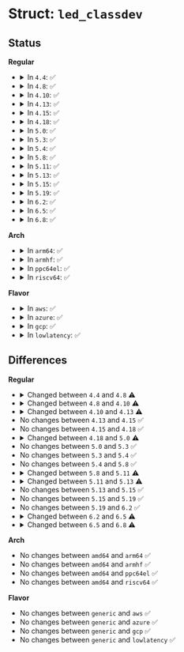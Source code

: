 # Struct: <code>led_classdev</code>

## Status
<b>Regular</b>
<ul>
<li>
<details>
<summary>In <code>4.4</code>: ✅</summary>

```c
struct led_classdev {
    const char *name;
    enum led_brightness brightness;
    enum led_brightness max_brightness;
    int flags;
    void (*brightness_set)(struct led_classdev *, enum led_brightness);
    int (*brightness_set_sync)(struct led_classdev *, enum led_brightness);
    enum led_brightness (*brightness_get)(struct led_classdev *);
    int (*blink_set)(struct led_classdev *, long unsigned int *, long unsigned int *);
    struct device *dev;
    const struct attribute_group **groups;
    struct list_head node;
    const char *default_trigger;
    long unsigned int blink_delay_on;
    long unsigned int blink_delay_off;
    struct timer_list blink_timer;
    int blink_brightness;
    void (*flash_resume)(struct led_classdev *);
    struct work_struct set_brightness_work;
    int delayed_set_value;
    struct rw_semaphore trigger_lock;
    struct led_trigger *trigger;
    struct list_head trig_list;
    void *trigger_data;
    bool activated;
    struct mutex led_access;
};
```
</details>
</li>
<li>
<details>
<summary>In <code>4.8</code>: ✅</summary>

```c
struct led_classdev {
    const char *name;
    enum led_brightness brightness;
    enum led_brightness max_brightness;
    int flags;
    void (*brightness_set)(struct led_classdev *, enum led_brightness);
    int (*brightness_set_blocking)(struct led_classdev *, enum led_brightness);
    enum led_brightness (*brightness_get)(struct led_classdev *);
    int (*blink_set)(struct led_classdev *, long unsigned int *, long unsigned int *);
    struct device *dev;
    const struct attribute_group **groups;
    struct list_head node;
    const char *default_trigger;
    long unsigned int blink_delay_on;
    long unsigned int blink_delay_off;
    struct timer_list blink_timer;
    int blink_brightness;
    void (*flash_resume)(struct led_classdev *);
    struct work_struct set_brightness_work;
    int delayed_set_value;
    struct rw_semaphore trigger_lock;
    struct led_trigger *trigger;
    struct list_head trig_list;
    void *trigger_data;
    bool activated;
    struct mutex led_access;
};
```
</details>
</li>
<li>
<details>
<summary>In <code>4.10</code>: ✅</summary>

```c
struct led_classdev {
    const char *name;
    enum led_brightness brightness;
    enum led_brightness max_brightness;
    int flags;
    long unsigned int work_flags;
    void (*brightness_set)(struct led_classdev *, enum led_brightness);
    int (*brightness_set_blocking)(struct led_classdev *, enum led_brightness);
    enum led_brightness (*brightness_get)(struct led_classdev *);
    int (*blink_set)(struct led_classdev *, long unsigned int *, long unsigned int *);
    struct device *dev;
    const struct attribute_group **groups;
    struct list_head node;
    const char *default_trigger;
    long unsigned int blink_delay_on;
    long unsigned int blink_delay_off;
    struct timer_list blink_timer;
    int blink_brightness;
    int new_blink_brightness;
    void (*flash_resume)(struct led_classdev *);
    struct work_struct set_brightness_work;
    int delayed_set_value;
    struct rw_semaphore trigger_lock;
    struct led_trigger *trigger;
    struct list_head trig_list;
    void *trigger_data;
    bool activated;
    struct mutex led_access;
};
```
</details>
</li>
<li>
<details>
<summary>In <code>4.13</code>: ✅</summary>

```c
struct led_classdev {
    const char *name;
    enum led_brightness brightness;
    enum led_brightness max_brightness;
    int flags;
    long unsigned int work_flags;
    void (*brightness_set)(struct led_classdev *, enum led_brightness);
    int (*brightness_set_blocking)(struct led_classdev *, enum led_brightness);
    enum led_brightness (*brightness_get)(struct led_classdev *);
    int (*blink_set)(struct led_classdev *, long unsigned int *, long unsigned int *);
    struct device *dev;
    const struct attribute_group **groups;
    struct list_head node;
    const char *default_trigger;
    long unsigned int blink_delay_on;
    long unsigned int blink_delay_off;
    struct timer_list blink_timer;
    int blink_brightness;
    int new_blink_brightness;
    void (*flash_resume)(struct led_classdev *);
    struct work_struct set_brightness_work;
    int delayed_set_value;
    struct rw_semaphore trigger_lock;
    struct led_trigger *trigger;
    struct list_head trig_list;
    void *trigger_data;
    bool activated;
    int brightness_hw_changed;
    struct kernfs_node *brightness_hw_changed_kn;
    struct mutex led_access;
};
```
</details>
</li>
<li>
<details>
<summary>In <code>4.15</code>: ✅</summary>

```c
struct led_classdev {
    const char *name;
    enum led_brightness brightness;
    enum led_brightness max_brightness;
    int flags;
    long unsigned int work_flags;
    void (*brightness_set)(struct led_classdev *, enum led_brightness);
    int (*brightness_set_blocking)(struct led_classdev *, enum led_brightness);
    enum led_brightness (*brightness_get)(struct led_classdev *);
    int (*blink_set)(struct led_classdev *, long unsigned int *, long unsigned int *);
    struct device *dev;
    const struct attribute_group **groups;
    struct list_head node;
    const char *default_trigger;
    long unsigned int blink_delay_on;
    long unsigned int blink_delay_off;
    struct timer_list blink_timer;
    int blink_brightness;
    int new_blink_brightness;
    void (*flash_resume)(struct led_classdev *);
    struct work_struct set_brightness_work;
    int delayed_set_value;
    struct rw_semaphore trigger_lock;
    struct led_trigger *trigger;
    struct list_head trig_list;
    void *trigger_data;
    bool activated;
    int brightness_hw_changed;
    struct kernfs_node *brightness_hw_changed_kn;
    struct mutex led_access;
};
```
</details>
</li>
<li>
<details>
<summary>In <code>4.18</code>: ✅</summary>

```c
struct led_classdev {
    const char *name;
    enum led_brightness brightness;
    enum led_brightness max_brightness;
    int flags;
    long unsigned int work_flags;
    void (*brightness_set)(struct led_classdev *, enum led_brightness);
    int (*brightness_set_blocking)(struct led_classdev *, enum led_brightness);
    enum led_brightness (*brightness_get)(struct led_classdev *);
    int (*blink_set)(struct led_classdev *, long unsigned int *, long unsigned int *);
    struct device *dev;
    const struct attribute_group **groups;
    struct list_head node;
    const char *default_trigger;
    long unsigned int blink_delay_on;
    long unsigned int blink_delay_off;
    struct timer_list blink_timer;
    int blink_brightness;
    int new_blink_brightness;
    void (*flash_resume)(struct led_classdev *);
    struct work_struct set_brightness_work;
    int delayed_set_value;
    struct rw_semaphore trigger_lock;
    struct led_trigger *trigger;
    struct list_head trig_list;
    void *trigger_data;
    bool activated;
    int brightness_hw_changed;
    struct kernfs_node *brightness_hw_changed_kn;
    struct mutex led_access;
};
```
</details>
</li>
<li>
<details>
<summary>In <code>5.0</code>: ✅</summary>

```c
struct led_classdev {
    const char *name;
    enum led_brightness brightness;
    enum led_brightness max_brightness;
    int flags;
    long unsigned int work_flags;
    void (*brightness_set)(struct led_classdev *, enum led_brightness);
    int (*brightness_set_blocking)(struct led_classdev *, enum led_brightness);
    enum led_brightness (*brightness_get)(struct led_classdev *);
    int (*blink_set)(struct led_classdev *, long unsigned int *, long unsigned int *);
    int (*pattern_set)(struct led_classdev *, struct led_pattern *, u32, int);
    int (*pattern_clear)(struct led_classdev *);
    struct device *dev;
    const struct attribute_group **groups;
    struct list_head node;
    const char *default_trigger;
    long unsigned int blink_delay_on;
    long unsigned int blink_delay_off;
    struct timer_list blink_timer;
    int blink_brightness;
    int new_blink_brightness;
    void (*flash_resume)(struct led_classdev *);
    struct work_struct set_brightness_work;
    int delayed_set_value;
    struct rw_semaphore trigger_lock;
    struct led_trigger *trigger;
    struct list_head trig_list;
    void *trigger_data;
    bool activated;
    int brightness_hw_changed;
    struct kernfs_node *brightness_hw_changed_kn;
    struct mutex led_access;
};
```
</details>
</li>
<li>
<details>
<summary>In <code>5.3</code>: ✅</summary>

```c
struct led_classdev {
    const char *name;
    enum led_brightness brightness;
    enum led_brightness max_brightness;
    int flags;
    long unsigned int work_flags;
    void (*brightness_set)(struct led_classdev *, enum led_brightness);
    int (*brightness_set_blocking)(struct led_classdev *, enum led_brightness);
    enum led_brightness (*brightness_get)(struct led_classdev *);
    int (*blink_set)(struct led_classdev *, long unsigned int *, long unsigned int *);
    int (*pattern_set)(struct led_classdev *, struct led_pattern *, u32, int);
    int (*pattern_clear)(struct led_classdev *);
    struct device *dev;
    const struct attribute_group **groups;
    struct list_head node;
    const char *default_trigger;
    long unsigned int blink_delay_on;
    long unsigned int blink_delay_off;
    struct timer_list blink_timer;
    int blink_brightness;
    int new_blink_brightness;
    void (*flash_resume)(struct led_classdev *);
    struct work_struct set_brightness_work;
    int delayed_set_value;
    struct rw_semaphore trigger_lock;
    struct led_trigger *trigger;
    struct list_head trig_list;
    void *trigger_data;
    bool activated;
    int brightness_hw_changed;
    struct kernfs_node *brightness_hw_changed_kn;
    struct mutex led_access;
};
```
</details>
</li>
<li>
<details>
<summary>In <code>5.4</code>: ✅</summary>

```c
struct led_classdev {
    const char *name;
    enum led_brightness brightness;
    enum led_brightness max_brightness;
    int flags;
    long unsigned int work_flags;
    void (*brightness_set)(struct led_classdev *, enum led_brightness);
    int (*brightness_set_blocking)(struct led_classdev *, enum led_brightness);
    enum led_brightness (*brightness_get)(struct led_classdev *);
    int (*blink_set)(struct led_classdev *, long unsigned int *, long unsigned int *);
    int (*pattern_set)(struct led_classdev *, struct led_pattern *, u32, int);
    int (*pattern_clear)(struct led_classdev *);
    struct device *dev;
    const struct attribute_group **groups;
    struct list_head node;
    const char *default_trigger;
    long unsigned int blink_delay_on;
    long unsigned int blink_delay_off;
    struct timer_list blink_timer;
    int blink_brightness;
    int new_blink_brightness;
    void (*flash_resume)(struct led_classdev *);
    struct work_struct set_brightness_work;
    int delayed_set_value;
    struct rw_semaphore trigger_lock;
    struct led_trigger *trigger;
    struct list_head trig_list;
    void *trigger_data;
    bool activated;
    int brightness_hw_changed;
    struct kernfs_node *brightness_hw_changed_kn;
    struct mutex led_access;
};
```
</details>
</li>
<li>
<details>
<summary>In <code>5.8</code>: ✅</summary>

```c
struct led_classdev {
    const char *name;
    enum led_brightness brightness;
    enum led_brightness max_brightness;
    int flags;
    long unsigned int work_flags;
    void (*brightness_set)(struct led_classdev *, enum led_brightness);
    int (*brightness_set_blocking)(struct led_classdev *, enum led_brightness);
    enum led_brightness (*brightness_get)(struct led_classdev *);
    int (*blink_set)(struct led_classdev *, long unsigned int *, long unsigned int *);
    int (*pattern_set)(struct led_classdev *, struct led_pattern *, u32, int);
    int (*pattern_clear)(struct led_classdev *);
    struct device *dev;
    const struct attribute_group **groups;
    struct list_head node;
    const char *default_trigger;
    long unsigned int blink_delay_on;
    long unsigned int blink_delay_off;
    struct timer_list blink_timer;
    int blink_brightness;
    int new_blink_brightness;
    void (*flash_resume)(struct led_classdev *);
    struct work_struct set_brightness_work;
    int delayed_set_value;
    struct rw_semaphore trigger_lock;
    struct led_trigger *trigger;
    struct list_head trig_list;
    void *trigger_data;
    bool activated;
    int brightness_hw_changed;
    struct kernfs_node *brightness_hw_changed_kn;
    struct mutex led_access;
};
```
</details>
</li>
<li>
<details>
<summary>In <code>5.11</code>: ✅</summary>

```c
struct led_classdev {
    const char *name;
    enum led_brightness brightness;
    enum led_brightness max_brightness;
    int flags;
    long unsigned int work_flags;
    void (*brightness_set)(struct led_classdev *, enum led_brightness);
    int (*brightness_set_blocking)(struct led_classdev *, enum led_brightness);
    enum led_brightness (*brightness_get)(struct led_classdev *);
    int (*blink_set)(struct led_classdev *, long unsigned int *, long unsigned int *);
    int (*pattern_set)(struct led_classdev *, struct led_pattern *, u32, int);
    int (*pattern_clear)(struct led_classdev *);
    struct device *dev;
    const struct attribute_group **groups;
    struct list_head node;
    const char *default_trigger;
    long unsigned int blink_delay_on;
    long unsigned int blink_delay_off;
    struct timer_list blink_timer;
    int blink_brightness;
    int new_blink_brightness;
    void (*flash_resume)(struct led_classdev *);
    struct work_struct set_brightness_work;
    int delayed_set_value;
    struct rw_semaphore trigger_lock;
    struct led_trigger *trigger;
    struct list_head trig_list;
    void *trigger_data;
    bool activated;
    struct led_hw_trigger_type *trigger_type;
    int brightness_hw_changed;
    struct kernfs_node *brightness_hw_changed_kn;
    struct mutex led_access;
};
```
</details>
</li>
<li>
<details>
<summary>In <code>5.13</code>: ✅</summary>

```c
struct led_classdev {
    const char *name;
    unsigned int brightness;
    unsigned int max_brightness;
    int flags;
    long unsigned int work_flags;
    void (*brightness_set)(struct led_classdev *, enum led_brightness);
    int (*brightness_set_blocking)(struct led_classdev *, enum led_brightness);
    enum led_brightness (*brightness_get)(struct led_classdev *);
    int (*blink_set)(struct led_classdev *, long unsigned int *, long unsigned int *);
    int (*pattern_set)(struct led_classdev *, struct led_pattern *, u32, int);
    int (*pattern_clear)(struct led_classdev *);
    struct device *dev;
    const struct attribute_group **groups;
    struct list_head node;
    const char *default_trigger;
    long unsigned int blink_delay_on;
    long unsigned int blink_delay_off;
    struct timer_list blink_timer;
    int blink_brightness;
    int new_blink_brightness;
    void (*flash_resume)(struct led_classdev *);
    struct work_struct set_brightness_work;
    int delayed_set_value;
    struct rw_semaphore trigger_lock;
    struct led_trigger *trigger;
    struct list_head trig_list;
    void *trigger_data;
    bool activated;
    struct led_hw_trigger_type *trigger_type;
    int brightness_hw_changed;
    struct kernfs_node *brightness_hw_changed_kn;
    struct mutex led_access;
};
```
</details>
</li>
<li>
<details>
<summary>In <code>5.15</code>: ✅</summary>

```c
struct led_classdev {
    const char *name;
    unsigned int brightness;
    unsigned int max_brightness;
    int flags;
    long unsigned int work_flags;
    void (*brightness_set)(struct led_classdev *, enum led_brightness);
    int (*brightness_set_blocking)(struct led_classdev *, enum led_brightness);
    enum led_brightness (*brightness_get)(struct led_classdev *);
    int (*blink_set)(struct led_classdev *, long unsigned int *, long unsigned int *);
    int (*pattern_set)(struct led_classdev *, struct led_pattern *, u32, int);
    int (*pattern_clear)(struct led_classdev *);
    struct device *dev;
    const struct attribute_group **groups;
    struct list_head node;
    const char *default_trigger;
    long unsigned int blink_delay_on;
    long unsigned int blink_delay_off;
    struct timer_list blink_timer;
    int blink_brightness;
    int new_blink_brightness;
    void (*flash_resume)(struct led_classdev *);
    struct work_struct set_brightness_work;
    int delayed_set_value;
    struct rw_semaphore trigger_lock;
    struct led_trigger *trigger;
    struct list_head trig_list;
    void *trigger_data;
    bool activated;
    struct led_hw_trigger_type *trigger_type;
    int brightness_hw_changed;
    struct kernfs_node *brightness_hw_changed_kn;
    struct mutex led_access;
};
```
</details>
</li>
<li>
<details>
<summary>In <code>5.19</code>: ✅</summary>

```c
struct led_classdev {
    const char *name;
    unsigned int brightness;
    unsigned int max_brightness;
    int flags;
    long unsigned int work_flags;
    void (*brightness_set)(struct led_classdev *, enum led_brightness);
    int (*brightness_set_blocking)(struct led_classdev *, enum led_brightness);
    enum led_brightness (*brightness_get)(struct led_classdev *);
    int (*blink_set)(struct led_classdev *, long unsigned int *, long unsigned int *);
    int (*pattern_set)(struct led_classdev *, struct led_pattern *, u32, int);
    int (*pattern_clear)(struct led_classdev *);
    struct device *dev;
    const struct attribute_group **groups;
    struct list_head node;
    const char *default_trigger;
    long unsigned int blink_delay_on;
    long unsigned int blink_delay_off;
    struct timer_list blink_timer;
    int blink_brightness;
    int new_blink_brightness;
    void (*flash_resume)(struct led_classdev *);
    struct work_struct set_brightness_work;
    int delayed_set_value;
    struct rw_semaphore trigger_lock;
    struct led_trigger *trigger;
    struct list_head trig_list;
    void *trigger_data;
    bool activated;
    struct led_hw_trigger_type *trigger_type;
    int brightness_hw_changed;
    struct kernfs_node *brightness_hw_changed_kn;
    struct mutex led_access;
};
```
</details>
</li>
<li>
<details>
<summary>In <code>6.2</code>: ✅</summary>

```c
struct led_classdev {
    const char *name;
    unsigned int brightness;
    unsigned int max_brightness;
    int flags;
    long unsigned int work_flags;
    void (*brightness_set)(struct led_classdev *, enum led_brightness);
    int (*brightness_set_blocking)(struct led_classdev *, enum led_brightness);
    enum led_brightness (*brightness_get)(struct led_classdev *);
    int (*blink_set)(struct led_classdev *, long unsigned int *, long unsigned int *);
    int (*pattern_set)(struct led_classdev *, struct led_pattern *, u32, int);
    int (*pattern_clear)(struct led_classdev *);
    struct device *dev;
    const struct attribute_group **groups;
    struct list_head node;
    const char *default_trigger;
    long unsigned int blink_delay_on;
    long unsigned int blink_delay_off;
    struct timer_list blink_timer;
    int blink_brightness;
    int new_blink_brightness;
    void (*flash_resume)(struct led_classdev *);
    struct work_struct set_brightness_work;
    int delayed_set_value;
    struct rw_semaphore trigger_lock;
    struct led_trigger *trigger;
    struct list_head trig_list;
    void *trigger_data;
    bool activated;
    struct led_hw_trigger_type *trigger_type;
    int brightness_hw_changed;
    struct kernfs_node *brightness_hw_changed_kn;
    struct mutex led_access;
};
```
</details>
</li>
<li>
<details>
<summary>In <code>6.5</code>: ✅</summary>

```c
struct led_classdev {
    const char *name;
    unsigned int brightness;
    unsigned int max_brightness;
    int flags;
    long unsigned int work_flags;
    void (*brightness_set)(struct led_classdev *, enum led_brightness);
    int (*brightness_set_blocking)(struct led_classdev *, enum led_brightness);
    enum led_brightness (*brightness_get)(struct led_classdev *);
    int (*blink_set)(struct led_classdev *, long unsigned int *, long unsigned int *);
    int (*pattern_set)(struct led_classdev *, struct led_pattern *, u32, int);
    int (*pattern_clear)(struct led_classdev *);
    struct device *dev;
    const struct attribute_group **groups;
    struct list_head node;
    const char *default_trigger;
    long unsigned int blink_delay_on;
    long unsigned int blink_delay_off;
    struct timer_list blink_timer;
    int blink_brightness;
    int new_blink_brightness;
    void (*flash_resume)(struct led_classdev *);
    struct work_struct set_brightness_work;
    int delayed_set_value;
    long unsigned int delayed_delay_on;
    long unsigned int delayed_delay_off;
    struct rw_semaphore trigger_lock;
    struct led_trigger *trigger;
    struct list_head trig_list;
    void *trigger_data;
    bool activated;
    struct led_hw_trigger_type *trigger_type;
    const char *hw_control_trigger;
    int (*hw_control_is_supported)(struct led_classdev *, long unsigned int);
    int (*hw_control_set)(struct led_classdev *, long unsigned int);
    int (*hw_control_get)(struct led_classdev *, long unsigned int *);
    struct device * (*hw_control_get_device)(struct led_classdev *);
    int brightness_hw_changed;
    struct kernfs_node *brightness_hw_changed_kn;
    struct mutex led_access;
};
```
</details>
</li>
<li>
<details>
<summary>In <code>6.8</code>: ✅</summary>

```c
struct led_classdev {
    const char *name;
    unsigned int brightness;
    unsigned int max_brightness;
    unsigned int color;
    int flags;
    long unsigned int work_flags;
    void (*brightness_set)(struct led_classdev *, enum led_brightness);
    int (*brightness_set_blocking)(struct led_classdev *, enum led_brightness);
    enum led_brightness (*brightness_get)(struct led_classdev *);
    int (*blink_set)(struct led_classdev *, long unsigned int *, long unsigned int *);
    int (*pattern_set)(struct led_classdev *, struct led_pattern *, u32, int);
    int (*pattern_clear)(struct led_classdev *);
    struct device *dev;
    const struct attribute_group **groups;
    struct list_head node;
    const char *default_trigger;
    long unsigned int blink_delay_on;
    long unsigned int blink_delay_off;
    struct timer_list blink_timer;
    int blink_brightness;
    int new_blink_brightness;
    void (*flash_resume)(struct led_classdev *);
    struct work_struct set_brightness_work;
    int delayed_set_value;
    long unsigned int delayed_delay_on;
    long unsigned int delayed_delay_off;
    struct rw_semaphore trigger_lock;
    struct led_trigger *trigger;
    struct list_head trig_list;
    void *trigger_data;
    bool activated;
    struct led_hw_trigger_type *trigger_type;
    const char *hw_control_trigger;
    int (*hw_control_is_supported)(struct led_classdev *, long unsigned int);
    int (*hw_control_set)(struct led_classdev *, long unsigned int);
    int (*hw_control_get)(struct led_classdev *, long unsigned int *);
    struct device * (*hw_control_get_device)(struct led_classdev *);
    int brightness_hw_changed;
    struct kernfs_node *brightness_hw_changed_kn;
    struct mutex led_access;
};
```
</details>
</li>
</ul>
<b>Arch</b>
<ul>
<li>
<details>
<summary>In <code>arm64</code>: ✅</summary>

```c
struct led_classdev {
    const char *name;
    enum led_brightness brightness;
    enum led_brightness max_brightness;
    int flags;
    long unsigned int work_flags;
    void (*brightness_set)(struct led_classdev *, enum led_brightness);
    int (*brightness_set_blocking)(struct led_classdev *, enum led_brightness);
    enum led_brightness (*brightness_get)(struct led_classdev *);
    int (*blink_set)(struct led_classdev *, long unsigned int *, long unsigned int *);
    int (*pattern_set)(struct led_classdev *, struct led_pattern *, u32, int);
    int (*pattern_clear)(struct led_classdev *);
    struct device *dev;
    const struct attribute_group **groups;
    struct list_head node;
    const char *default_trigger;
    long unsigned int blink_delay_on;
    long unsigned int blink_delay_off;
    struct timer_list blink_timer;
    int blink_brightness;
    int new_blink_brightness;
    void (*flash_resume)(struct led_classdev *);
    struct work_struct set_brightness_work;
    int delayed_set_value;
    struct rw_semaphore trigger_lock;
    struct led_trigger *trigger;
    struct list_head trig_list;
    void *trigger_data;
    bool activated;
    int brightness_hw_changed;
    struct kernfs_node *brightness_hw_changed_kn;
    struct mutex led_access;
};
```
</details>
</li>
<li>
<details>
<summary>In <code>armhf</code>: ✅</summary>

```c
struct led_classdev {
    const char *name;
    enum led_brightness brightness;
    enum led_brightness max_brightness;
    int flags;
    long unsigned int work_flags;
    void (*brightness_set)(struct led_classdev *, enum led_brightness);
    int (*brightness_set_blocking)(struct led_classdev *, enum led_brightness);
    enum led_brightness (*brightness_get)(struct led_classdev *);
    int (*blink_set)(struct led_classdev *, long unsigned int *, long unsigned int *);
    int (*pattern_set)(struct led_classdev *, struct led_pattern *, u32, int);
    int (*pattern_clear)(struct led_classdev *);
    struct device *dev;
    const struct attribute_group **groups;
    struct list_head node;
    const char *default_trigger;
    long unsigned int blink_delay_on;
    long unsigned int blink_delay_off;
    struct timer_list blink_timer;
    int blink_brightness;
    int new_blink_brightness;
    void (*flash_resume)(struct led_classdev *);
    struct work_struct set_brightness_work;
    int delayed_set_value;
    struct rw_semaphore trigger_lock;
    struct led_trigger *trigger;
    struct list_head trig_list;
    void *trigger_data;
    bool activated;
    int brightness_hw_changed;
    struct kernfs_node *brightness_hw_changed_kn;
    struct mutex led_access;
};
```
</details>
</li>
<li>
<details>
<summary>In <code>ppc64el</code>: ✅</summary>

```c
struct led_classdev {
    const char *name;
    enum led_brightness brightness;
    enum led_brightness max_brightness;
    int flags;
    long unsigned int work_flags;
    void (*brightness_set)(struct led_classdev *, enum led_brightness);
    int (*brightness_set_blocking)(struct led_classdev *, enum led_brightness);
    enum led_brightness (*brightness_get)(struct led_classdev *);
    int (*blink_set)(struct led_classdev *, long unsigned int *, long unsigned int *);
    int (*pattern_set)(struct led_classdev *, struct led_pattern *, u32, int);
    int (*pattern_clear)(struct led_classdev *);
    struct device *dev;
    const struct attribute_group **groups;
    struct list_head node;
    const char *default_trigger;
    long unsigned int blink_delay_on;
    long unsigned int blink_delay_off;
    struct timer_list blink_timer;
    int blink_brightness;
    int new_blink_brightness;
    void (*flash_resume)(struct led_classdev *);
    struct work_struct set_brightness_work;
    int delayed_set_value;
    struct rw_semaphore trigger_lock;
    struct led_trigger *trigger;
    struct list_head trig_list;
    void *trigger_data;
    bool activated;
    int brightness_hw_changed;
    struct kernfs_node *brightness_hw_changed_kn;
    struct mutex led_access;
};
```
</details>
</li>
<li>
<details>
<summary>In <code>riscv64</code>: ✅</summary>

```c
struct led_classdev {
    const char *name;
    enum led_brightness brightness;
    enum led_brightness max_brightness;
    int flags;
    long unsigned int work_flags;
    void (*brightness_set)(struct led_classdev *, enum led_brightness);
    int (*brightness_set_blocking)(struct led_classdev *, enum led_brightness);
    enum led_brightness (*brightness_get)(struct led_classdev *);
    int (*blink_set)(struct led_classdev *, long unsigned int *, long unsigned int *);
    int (*pattern_set)(struct led_classdev *, struct led_pattern *, u32, int);
    int (*pattern_clear)(struct led_classdev *);
    struct device *dev;
    const struct attribute_group **groups;
    struct list_head node;
    const char *default_trigger;
    long unsigned int blink_delay_on;
    long unsigned int blink_delay_off;
    struct timer_list blink_timer;
    int blink_brightness;
    int new_blink_brightness;
    void (*flash_resume)(struct led_classdev *);
    struct work_struct set_brightness_work;
    int delayed_set_value;
    struct rw_semaphore trigger_lock;
    struct led_trigger *trigger;
    struct list_head trig_list;
    void *trigger_data;
    bool activated;
    int brightness_hw_changed;
    struct kernfs_node *brightness_hw_changed_kn;
    struct mutex led_access;
};
```
</details>
</li>
</ul>
<b>Flavor</b>
<ul>
<li>
<details>
<summary>In <code>aws</code>: ✅</summary>

```c
struct led_classdev {
    const char *name;
    enum led_brightness brightness;
    enum led_brightness max_brightness;
    int flags;
    long unsigned int work_flags;
    void (*brightness_set)(struct led_classdev *, enum led_brightness);
    int (*brightness_set_blocking)(struct led_classdev *, enum led_brightness);
    enum led_brightness (*brightness_get)(struct led_classdev *);
    int (*blink_set)(struct led_classdev *, long unsigned int *, long unsigned int *);
    int (*pattern_set)(struct led_classdev *, struct led_pattern *, u32, int);
    int (*pattern_clear)(struct led_classdev *);
    struct device *dev;
    const struct attribute_group **groups;
    struct list_head node;
    const char *default_trigger;
    long unsigned int blink_delay_on;
    long unsigned int blink_delay_off;
    struct timer_list blink_timer;
    int blink_brightness;
    int new_blink_brightness;
    void (*flash_resume)(struct led_classdev *);
    struct work_struct set_brightness_work;
    int delayed_set_value;
    struct rw_semaphore trigger_lock;
    struct led_trigger *trigger;
    struct list_head trig_list;
    void *trigger_data;
    bool activated;
    int brightness_hw_changed;
    struct kernfs_node *brightness_hw_changed_kn;
    struct mutex led_access;
};
```
</details>
</li>
<li>
<details>
<summary>In <code>azure</code>: ✅</summary>

```c
struct led_classdev {
    const char *name;
    enum led_brightness brightness;
    enum led_brightness max_brightness;
    int flags;
    long unsigned int work_flags;
    void (*brightness_set)(struct led_classdev *, enum led_brightness);
    int (*brightness_set_blocking)(struct led_classdev *, enum led_brightness);
    enum led_brightness (*brightness_get)(struct led_classdev *);
    int (*blink_set)(struct led_classdev *, long unsigned int *, long unsigned int *);
    int (*pattern_set)(struct led_classdev *, struct led_pattern *, u32, int);
    int (*pattern_clear)(struct led_classdev *);
    struct device *dev;
    const struct attribute_group **groups;
    struct list_head node;
    const char *default_trigger;
    long unsigned int blink_delay_on;
    long unsigned int blink_delay_off;
    struct timer_list blink_timer;
    int blink_brightness;
    int new_blink_brightness;
    void (*flash_resume)(struct led_classdev *);
    struct work_struct set_brightness_work;
    int delayed_set_value;
    struct rw_semaphore trigger_lock;
    struct led_trigger *trigger;
    struct list_head trig_list;
    void *trigger_data;
    bool activated;
    int brightness_hw_changed;
    struct kernfs_node *brightness_hw_changed_kn;
    struct mutex led_access;
};
```
</details>
</li>
<li>
<details>
<summary>In <code>gcp</code>: ✅</summary>

```c
struct led_classdev {
    const char *name;
    enum led_brightness brightness;
    enum led_brightness max_brightness;
    int flags;
    long unsigned int work_flags;
    void (*brightness_set)(struct led_classdev *, enum led_brightness);
    int (*brightness_set_blocking)(struct led_classdev *, enum led_brightness);
    enum led_brightness (*brightness_get)(struct led_classdev *);
    int (*blink_set)(struct led_classdev *, long unsigned int *, long unsigned int *);
    int (*pattern_set)(struct led_classdev *, struct led_pattern *, u32, int);
    int (*pattern_clear)(struct led_classdev *);
    struct device *dev;
    const struct attribute_group **groups;
    struct list_head node;
    const char *default_trigger;
    long unsigned int blink_delay_on;
    long unsigned int blink_delay_off;
    struct timer_list blink_timer;
    int blink_brightness;
    int new_blink_brightness;
    void (*flash_resume)(struct led_classdev *);
    struct work_struct set_brightness_work;
    int delayed_set_value;
    struct rw_semaphore trigger_lock;
    struct led_trigger *trigger;
    struct list_head trig_list;
    void *trigger_data;
    bool activated;
    int brightness_hw_changed;
    struct kernfs_node *brightness_hw_changed_kn;
    struct mutex led_access;
};
```
</details>
</li>
<li>
<details>
<summary>In <code>lowlatency</code>: ✅</summary>

```c
struct led_classdev {
    const char *name;
    enum led_brightness brightness;
    enum led_brightness max_brightness;
    int flags;
    long unsigned int work_flags;
    void (*brightness_set)(struct led_classdev *, enum led_brightness);
    int (*brightness_set_blocking)(struct led_classdev *, enum led_brightness);
    enum led_brightness (*brightness_get)(struct led_classdev *);
    int (*blink_set)(struct led_classdev *, long unsigned int *, long unsigned int *);
    int (*pattern_set)(struct led_classdev *, struct led_pattern *, u32, int);
    int (*pattern_clear)(struct led_classdev *);
    struct device *dev;
    const struct attribute_group **groups;
    struct list_head node;
    const char *default_trigger;
    long unsigned int blink_delay_on;
    long unsigned int blink_delay_off;
    struct timer_list blink_timer;
    int blink_brightness;
    int new_blink_brightness;
    void (*flash_resume)(struct led_classdev *);
    struct work_struct set_brightness_work;
    int delayed_set_value;
    struct rw_semaphore trigger_lock;
    struct led_trigger *trigger;
    struct list_head trig_list;
    void *trigger_data;
    bool activated;
    int brightness_hw_changed;
    struct kernfs_node *brightness_hw_changed_kn;
    struct mutex led_access;
};
```
</details>
</li>
</ul>

## Differences
<b>Regular</b>
<ul>
<li>
<details>
<summary>Changed between <code>4.4</code> and <code>4.8</code> ⚠️</summary>
<ul>
<li>
<b>Field added. </b>
<code>int (*brightness_set_blocking)(struct led_classdev *, enum led_brightness)</code>
</li>
<li>
<b>Field removed. </b>
<code>int (*brightness_set_sync)(struct led_classdev *, enum led_brightness)</code>
</li>
</ul>
</details>
</li>
<li>
<details>
<summary>Changed between <code>4.8</code> and <code>4.10</code> ⚠️</summary>
<ul>
<li>
<b>Field added. </b>
<code>long unsigned int work_flags</code>
</li>
<li>
<b>Field added. </b>
<code>int new_blink_brightness</code>
</li>
</ul>
</details>
</li>
<li>
<details>
<summary>Changed between <code>4.10</code> and <code>4.13</code> ⚠️</summary>
<ul>
<li>
<b>Field added. </b>
<code>int brightness_hw_changed</code>
</li>
<li>
<b>Field added. </b>
<code>struct kernfs_node *brightness_hw_changed_kn</code>
</li>
</ul>
</details>
</li>
<li>
No changes between <code>4.13</code> and <code>4.15</code> ✅
</li>
<li>
No changes between <code>4.15</code> and <code>4.18</code> ✅
</li>
<li>
<details>
<summary>Changed between <code>4.18</code> and <code>5.0</code> ⚠️</summary>
<ul>
<li>
<b>Field added. </b>
<code>int (*pattern_set)(struct led_classdev *, struct led_pattern *, u32, int)</code>
</li>
<li>
<b>Field added. </b>
<code>int (*pattern_clear)(struct led_classdev *)</code>
</li>
</ul>
</details>
</li>
<li>
No changes between <code>5.0</code> and <code>5.3</code> ✅
</li>
<li>
No changes between <code>5.3</code> and <code>5.4</code> ✅
</li>
<li>
No changes between <code>5.4</code> and <code>5.8</code> ✅
</li>
<li>
<details>
<summary>Changed between <code>5.8</code> and <code>5.11</code> ⚠️</summary>
<ul>
<li>
<b>Field added. </b>
<code>struct led_hw_trigger_type *trigger_type</code>
</li>
</ul>
</details>
</li>
<li>
<details>
<summary>Changed between <code>5.11</code> and <code>5.13</code> ⚠️</summary>
<ul>
<li>
<b>Field type changed. </b>
<code>enum led_brightness brightness</code> ➡️ <code>unsigned int brightness</code>
</li>
<li>
<b>Field type changed. </b>
<code>enum led_brightness max_brightness</code> ➡️ <code>unsigned int max_brightness</code>
</li>
</ul>
</details>
</li>
<li>
No changes between <code>5.13</code> and <code>5.15</code> ✅
</li>
<li>
No changes between <code>5.15</code> and <code>5.19</code> ✅
</li>
<li>
No changes between <code>5.19</code> and <code>6.2</code> ✅
</li>
<li>
<details>
<summary>Changed between <code>6.2</code> and <code>6.5</code> ⚠️</summary>
<ul>
<li>
<b>Field added. </b>
<code>long unsigned int delayed_delay_on</code>
</li>
<li>
<b>Field added. </b>
<code>long unsigned int delayed_delay_off</code>
</li>
<li>
<b>Field added. </b>
<code>const char *hw_control_trigger</code>
</li>
<li>
<b>Field added. </b>
<code>int (*hw_control_is_supported)(struct led_classdev *, long unsigned int)</code>
</li>
<li>
<b>Field added. </b>
<code>int (*hw_control_set)(struct led_classdev *, long unsigned int)</code>
</li>
<li>
<b>Field added. </b>
<code>int (*hw_control_get)(struct led_classdev *, long unsigned int *)</code>
</li>
<li>
<b>Field added. </b>
<code>struct device * (*hw_control_get_device)(struct led_classdev *)</code>
</li>
</ul>
</details>
</li>
<li>
<details>
<summary>Changed between <code>6.5</code> and <code>6.8</code> ⚠️</summary>
<ul>
<li>
<b>Field added. </b>
<code>unsigned int color</code>
</li>
</ul>
</details>
</li>
</ul>
<b>Arch</b>
<ul>
<li>
No changes between <code>amd64</code> and <code>arm64</code> ✅
</li>
<li>
No changes between <code>amd64</code> and <code>armhf</code> ✅
</li>
<li>
No changes between <code>amd64</code> and <code>ppc64el</code> ✅
</li>
<li>
No changes between <code>amd64</code> and <code>riscv64</code> ✅
</li>
</ul>
<b>Flavor</b>
<ul>
<li>
No changes between <code>generic</code> and <code>aws</code> ✅
</li>
<li>
No changes between <code>generic</code> and <code>azure</code> ✅
</li>
<li>
No changes between <code>generic</code> and <code>gcp</code> ✅
</li>
<li>
No changes between <code>generic</code> and <code>lowlatency</code> ✅
</li>
</ul>
